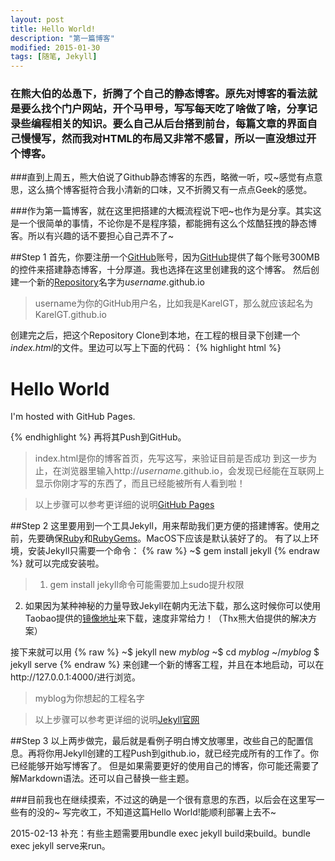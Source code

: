 ```yaml
---
layout: post
title: Hello World!
description: "第一篇博客"
modified: 2015-01-30
tags: [随笔, Jekyll]
---
```


### 在熊大伯的怂恿下，折腾了个自己的静态博客。原先对博客的看法就是要么找个门户网站，开个马甲号，写写每天吃了啥做了啥，分享记录些编程相关的知识。要么自己从后台搭到前台，每篇文章的界面自己慢慢写，然而我对HTML的布局又非常不感冒，所以一直没想过开个博客。

###直到上周五，熊大伯说了Github静态博客的东西，略微一听，哎~感觉有点意思，这么搞个博客挺符合我小清新的口味，又不折腾又有一点点Geek的感觉。

###作为第一篇博客，就在这里把搭建的大概流程说下吧~也作为是分享。其实这是一个很简单的事情，不论你是不是程序猿，都能拥有这么个炫酷狂拽的静态博客。所以有兴趣的话不要担心自己弄不了~

##Step 1
首先，你要注册一个[GitHub](https://github.com/)账号，因为[GitHub](https://github.com/)提供了每个账号300MB的控件来搭建静态博客，十分厚道。我也选择在这里创建我的这个博客。
然后创建一个新的[Repository](https://github.com/new)名字为*username*.github.io

> username为你的GitHub用户名，比如我是KarelGT，那么就应该起名为KarelGT.github.io

创建完之后，把这个Repository Clone到本地，在工程的根目录下创建一个*index.html*的文件。里边可以写上下面的代码：
{% highlight html %}
<!DOCTYPE html>
<html>
    <body>
        <h1>Hello World</h1>
        <p>I'm hosted with GitHub Pages.</p>
    </body>
</html>
{% endhighlight %}
再将其Push到GitHub。

> index.html是你的博客首页，先写这写，来验证目前是否成功
到这一步为止，在浏览器里输入http://*username*.github.io，会发现已经能在互联网上显示你刚才写的东西了，而且已经能被所有人看到啦！

> 以上步骤可以参考更详细的说明[GitHub Pages](https://pages.github.com/)

##Step 2
这里要用到一个工具Jekyll，用来帮助我们更方便的搭建博客。使用之前，先要确保[Ruby](https://www.ruby-lang.org/en/)和[RubyGems](https://rubygems.org/gems)。MacOS下应该是默认装好了的。
有了以上环境，安装Jekyll只需要一个命令：
{% raw %}
    ~$ gem install jekyll
{% endraw %}
就可以完成安装啦。


>1. gem install jekyll命令可能需要加上sudo提升权限
2. 如果因为某种神秘的力量导致Jekyll在朝内无法下载，那么这时候你可以使用Taobao提供的[镜像地址](http://ruby.taobao.org/)来下载，速度非常给力！（Thx熊大伯提供的解决方案）

接下来就可以用
{% raw %}
    ~$ jekyll new *myblog*
    ~$ cd *myblog*
    ~/*myblog* $ jekyll serve
{% endraw %}
来创建一个新的博客工程，并且在本地启动，可以在http://127.0.0.1:4000/进行浏览。

> myblog为你想起的工程名字

> 以上步骤可以参考更详细的说明[Jekyll官网](http://jekyllrb.com/)

##Step 3
以上两步做完，最后就是看例子明白博文放哪里，改些自己的配置信息。再将你用Jekyll创建的工程Push到github.io，就已经完成所有的工作了。你已经能够开始写博客了。
但是如果需要更好的使用自己的博客，你可能还需要了解Markdown语法。还可以自己替换一些主题。

###目前我也在继续摸索，不过这的确是一个很有意思的东西，以后会在这里写一些有的没的~
写完收工，不知道这篇Hello World!能顺利部署上去不~

2015-02-13 补充：有些主题需要用bundle exec jekyll build来build。bundle exec jekyll serve来run。